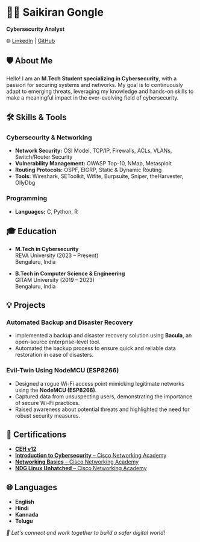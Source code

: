 # 👨‍💻 Saikiran Gongle

**Cybersecurity Analyst**  
  
🌐 [LinkedIn](https://linkedin.com/in/saikiran-gongle-727751191) | [GitHub](https://github.com/saikirangongle)



## 🛡️ About Me

Hello! I am an **M.Tech Student specializing in Cybersecurity**, with a passion for securing systems and networks. My goal is to continuously adapt to emerging threats, leveraging my knowledge and hands-on skills to make a meaningful impact in the ever-evolving field of cybersecurity.



## 🛠️ Skills & Tools

### Cybersecurity & Networking
- **Network Security:** OSI Model, TCP/IP, Firewalls, ACLs, VLANs, Switch/Router Security
- **Vulnerability Management:** OWASP Top-10, NMap, Metasploit  
- **Routing Protocols:** OSPF, EIGRP, Static & Dynamic Routing  
- **Tools:** Wireshark, SEToolkit, Wifite, Burpsuite, Sniper, theHarvester, OllyDbg  

### Programming
- **Languages:** C, Python, R



## 🎓 Education

- **M.Tech in Cybersecurity**  
  REVA University (2023 – Present)  
  Bengaluru, India  

- **B.Tech in Computer Science & Engineering**  
  GITAM University (2019 – 2023)  
  Bengaluru, India  



## 💡 Projects

### **Automated Backup and Disaster Recovery**
- Implemented a backup and disaster recovery solution using **Bacula**, an open-source enterprise-level tool.  
- Automated the backup process to ensure quick and reliable data restoration in case of disasters.

### **Evil-Twin Using NodeMCU (ESP8266)**
- Designed a rogue Wi-Fi access point mimicking legitimate networks using the **NodeMCU (ESP8266)**.  
- Captured data from unsuspecting users, demonstrating the importance of secure Wi-Fi practices.  
- Raised awareness about potential threats and highlighted the need for robust security measures.



## 📜 Certifications
- [**CEH v12**](https://drive.google.com/file/d/1rg9sUEJ0-61euE4SuRFww9vqzX2OPDR7/view?usp=sharing)  
- [**Introduction to Cybersecurity** – Cisco Networking Academy](https://www.credly.com/badges/6d6d830a-1ca9-48f7-9811-e441c1022a2c/print)  
- [**Networking Basics** – Cisco Networking Academy](https://www.credly.com/badges/31c0756d-bc2a-4e91-945a-2629d1cf88be/print)  
- [**NDG Linux Unhatched** – Cisco Networking Academy](https://drive.google.com/file/d/1NZm-aF90TULWmZk67KCoaALkT_B7LrXZ/view)  



## 🌐 Languages
- **English**  
- **Hindi**  
- **Kannada**  
- **Telugu**



_📌 Let's connect and work together to build a safer digital world!_
